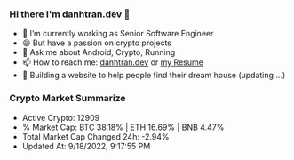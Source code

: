 ### Hi there I'm danhtran.dev 👋

- 🔭 I’m currently working as Senior Software Engineer
- 😄 But have a passion on crypto projects
- 💬 Ask me about Android, Crypto, Running 
- 📫 How to reach me: <a href="https://danhtran.dev" target="_blank">danhtran.dev</a> or <a href="Developer-Resume.pdf" target="_blank">my Resume</a>
- 🌱 Building a website to help people find their dream house (updating ...)

### Crypto Market Summarize
- Active Crypto: 12909
- % Market Cap: BTC 38.18% | ETH 16.69% | BNB 4.47%
- Total Market Cap Changed 24h: -2.94%
- Updated At: 9/18/2022, 9:17:55 PM
